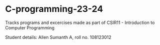 # C-programming-23-24
Tracks programs and excercises made as part of CSIR11 - Introduction to Computer Programming  

Student details: Allen Sumanth A, roll no. 108123012
